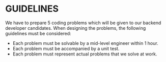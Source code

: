 # GUIDELINES

We have to prepare 5 coding problems which will be given to our backend developer candidates. When designing the problems, the following guidelines must be considered:

* Each problem must be solvable by a mid-level engineer within 1 hour.
* Each problem must be accompanied by a unit test.
* Each problem must represent actual problems that we solve at work.
